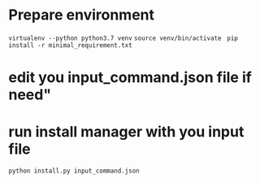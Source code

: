 
# Prepare environment
`virtualenv --python python3.7 venv`
`source venv/bin/activate `
`pip install -r minimal_requirement.txt`

# edit you input_command.json file if need"

# run install manager with you input file
`python install.py input_command.json`
